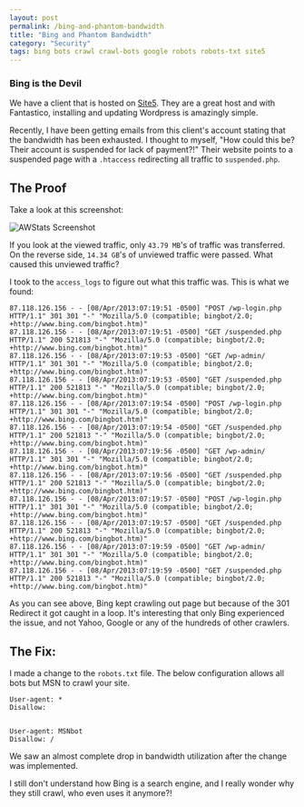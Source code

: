 ```yaml
---
layout: post
permalink: /bing-and-phantom-bandwidth
title: "Bing and Phantom Bandwidth"
category: "Security"
tags: bing bots crawl crawl-bots google robots robots-txt site5
---
```

### Bing is the Devil

We have a client that is hosted on [Site5](http://www.site5.com/in.php?id=22285). They are a great host and with Fantastico, installing and updating Wordpress is amazingly simple.

Recently, I have been getting emails from this client's account stating that the bandwidth has been exhausted. I thought to myself, "How could this be? Their account is suspended for lack of payment?!" Their website points to a suspended page with a `.htaccess` redirecting all traffic to `suspended.php`.

## The Proof

Take a look at this screenshot:

![AWStats Screenshot](http://www.highonphp.com/v3/wp-content/uploads/2013/04/attacked_by_bing-e1365445411461.jpg)

If you look at the viewed traffic, only `43.79 MB`'s of traffic was transferred. On the reverse side, `14.34 GB`'s of unviewed traffic were passed. What caused this unviewed traffic?

I took to the `access_logs` to figure out what this traffic was. This is what we found:

    87.118.126.156 - - [08/Apr/2013:07:19:51 -0500] "POST /wp-login.php HTTP/1.1" 301 301 "-" "Mozilla/5.0 (compatible; bingbot/2.0; +http://www.bing.com/bingbot.htm)"
    87.118.126.156 - - [08/Apr/2013:07:19:51 -0500] "GET /suspended.php HTTP/1.1" 200 521813 "-" "Mozilla/5.0 (compatible; bingbot/2.0; +http://www.bing.com/bingbot.htm)"
    87.118.126.156 - - [08/Apr/2013:07:19:53 -0500] "GET /wp-admin/ HTTP/1.1" 301 301 "-" "Mozilla/5.0 (compatible; bingbot/2.0; +http://www.bing.com/bingbot.htm)"
    87.118.126.156 - - [08/Apr/2013:07:19:53 -0500] "GET /suspended.php HTTP/1.1" 200 521813 "-" "Mozilla/5.0 (compatible; bingbot/2.0; +http://www.bing.com/bingbot.htm)"
    87.118.126.156 - - [08/Apr/2013:07:19:54 -0500] "POST /wp-login.php HTTP/1.1" 301 301 "-" "Mozilla/5.0 (compatible; bingbot/2.0; +http://www.bing.com/bingbot.htm)"
    87.118.126.156 - - [08/Apr/2013:07:19:54 -0500] "GET /suspended.php HTTP/1.1" 200 521813 "-" "Mozilla/5.0 (compatible; bingbot/2.0; +http://www.bing.com/bingbot.htm)"
    87.118.126.156 - - [08/Apr/2013:07:19:56 -0500] "GET /wp-admin/ HTTP/1.1" 301 301 "-" "Mozilla/5.0 (compatible; bingbot/2.0; +http://www.bing.com/bingbot.htm)"
    87.118.126.156 - - [08/Apr/2013:07:19:56 -0500] "GET /suspended.php HTTP/1.1" 200 521813 "-" "Mozilla/5.0 (compatible; bingbot/2.0; +http://www.bing.com/bingbot.htm)"
    87.118.126.156 - - [08/Apr/2013:07:19:57 -0500] "POST /wp-login.php HTTP/1.1" 301 301 "-" "Mozilla/5.0 (compatible; bingbot/2.0; +http://www.bing.com/bingbot.htm)"
    87.118.126.156 - - [08/Apr/2013:07:19:57 -0500] "GET /suspended.php HTTP/1.1" 200 521813 "-" "Mozilla/5.0 (compatible; bingbot/2.0; +http://www.bing.com/bingbot.htm)"
    87.118.126.156 - - [08/Apr/2013:07:19:59 -0500] "GET /wp-admin/ HTTP/1.1" 301 301 "-" "Mozilla/5.0 (compatible; bingbot/2.0; +http://www.bing.com/bingbot.htm)"
    87.118.126.156 - - [08/Apr/2013:07:19:59 -0500] "GET /suspended.php HTTP/1.1" 200 521813 "-" "Mozilla/5.0 (compatible; bingbot/2.0; +http://www.bing.com/bingbot.htm)"

As you can see above, Bing kept crawling out page but because of the 301 Redirect it got caught in a loop. It's interesting that only Bing experienced the issue, and not Yahoo, Google or any of the hundreds of other crawlers.

## The Fix:

I made a change to the `robots.txt` file. The below configuration allows all bots but MSN to crawl your site.

    User-agent: *
    Disallow:
    
    
    User-agent: MSNbot
    Disallow: /

We saw an almost complete drop in bandwidth utilization after the change was implemented.

I still don't understand how Bing is a search engine, and I really wonder why they still crawl, who even uses it anymore?!

